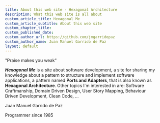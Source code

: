 ```yaml
---
title: About this web site - Hexagonal Architecture
description: What this web site is all about
custom_article_title: Hexagonal Me
custom_article_subtitle: About this web site
custom_chapter_title:
custom_published_date:
custom_author_url: https://github.com/jmgarridopaz
custom_author_name: Juan Manuel Garrido de Paz
layout: default
---
```


<p class="introquote">"Praise makes you weak"</p>

___Hexagonal Me___ is a site about software development, a site for sharing my knowledge about a pattern to structure and implement software applications, a pattern named __Ports and Adapters__, that is also known as __Hexagonal Architecture__. Other topics I'm interested in are: Software Craftmanship, Domain Driven Design, User Story Mapping, Behaviour Driven Development, Clean Code, ...

<p class="introquote">Juan Manuel Garrido de Paz</p>

<p class="introquote">Programmer since 1985</p>
